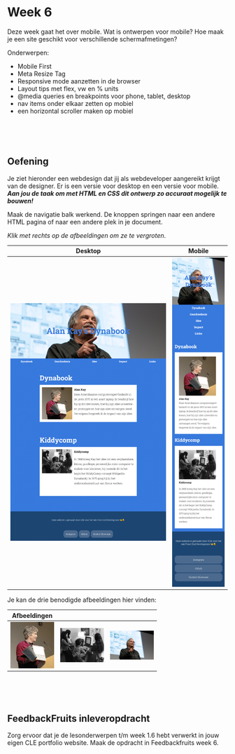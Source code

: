 # Week 6

Deze week gaat het over mobile. Wat is ontwerpen voor mobile? Hoe maak je een site geschikt voor verschillende schermafmetingen?

Onderwerpen:

- Mobile First
- Meta Resize Tag
- Responsive mode aanzetten in de browser
- Layout tips met flex, vw en % units
- @media queries en breakpoints voor phone, tablet, desktop
- nav items onder elkaar zetten op mobiel
- een horizontal scroller maken op mobiel

<br>
<br>
<br>

## Oefening

Je ziet hieronder een webdesign dat jij als webdeveloper aangereikt krijgt van de designer. Er is een versie voor desktop en een versie voor mobile. ***Aan jou de taak om met HTML en CSS dit ontwerp zo accuraat mogelijk te bouwen!***

Maak de navigatie balk werkend. De knoppen springen naar een andere HTML pagina of naar een andere plek in je document.

*Klik met rechts op de afbeeldingen om ze te vergroten*.

| Desktop          | Mobile     |
| --------------- | --------------- |
| <img src="./images/alankay-desktop.png" width="440"> | <img src="./images/alankay-mobile.png" width="140">       |

Je kan de drie benodigde afbeeldingen hier vinden:

| Afbeeldingen |  |  |
| ----------- | ----------- | ----------- |
| <img src="./images/alankay-dynabook.png" width="100"> | <img src="./images/alankay-kids.png" width="100"> | <img src="./images/alankay-header.jpg" width="100"> |



<br>
<br>
<br>

## FeedbackFruits inleveropdracht

Zorg ervoor dat je de lesonderwerpen t/m week 1.6 hebt verwerkt in jouw eigen CLE portfolio website. Maak de opdracht in Feedbackfruits week 6.
